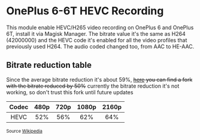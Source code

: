 # OnePlus 6-6T HEVC Recording

This module enable HEVC/H265 video recording on OnePlus 6 and OnePlus 6T, install it via Magisk Manager. The bitrate value it's the same as H264 (42000000) and the HEVC code it's enabled for all the video profiles that previously used H264. The audio coded changed too, from AAC to HE-AAC.

## Bitrate reduction table

Since the average bitrate reduction it's about 59%, ~~[here](https://gitlab.com/forks4/oneplus-6-6t-hevc-recording) you can find a fork with the bitrate reduced by 50%~~ currently the bitrate reduction it's not working, so don't trust this fork until future updates

| Codec | 480p | 720p | 1080p | 2160p|
|:-----:|:----:|:----:|:-----:|:----:|
| HEVC  | 52%  | 56%  | 62%   | 64%  |

<sup>Source [Wikipedia](https://en.wikipedia.org/wiki/High_Efficiency_Video_Coding#Coding_efficiency)</sup>
